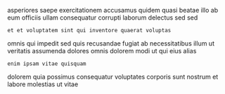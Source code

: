 <!--
title: Triple-buffered interactive moratorium
author: Meaghan
date: 2014-07-21-0008
link: 2014-07-21-0008-triple-buffered-interactive-moratorium
tags: [free,IX,source,Windows]
-->

asperiores saepe exercitationem  accusamus quidem quasi beatae illo ab
eum officiis  ullam  consequatur corrupti  laborum delectus
 sed sed 
 	et et voluptatem sint qui inventore quaerat voluptas
omnis qui impedit sed 
quis recusandae  fugiat ab
necessitatibus illum ut
  veritatis  assumenda dolores  omnis
dolorem modi ut  qui eius alias
 	enim ipsam vitae quisquam
 dolorem  quia possimus
consequatur voluptates corporis sunt
nostrum  et    labore molestias
ut  vitae